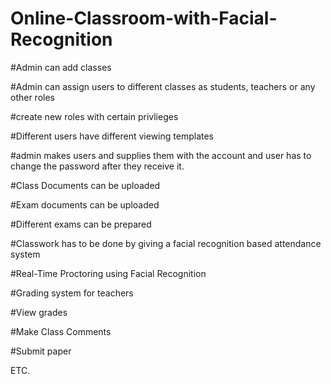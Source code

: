 # Online-Classroom-with-Facial-Recognition

#Admin can add classes 

#Admin can assign users to different classes as students, teachers or any other roles

#create new roles with certain privlieges

#Different users have different viewing templates

#admin makes users and supplies them with the account and user has to change the password after they receive it.

#Class Documents can be uploaded 

#Exam documents can be uploaded 

#Different exams can be prepared

#Classwork has to be done by giving a facial recognition based attendance system

#Real-Time Proctoring using Facial Recognition

#Grading system for teachers

#View grades

#Make Class Comments

#Submit paper

ETC.

